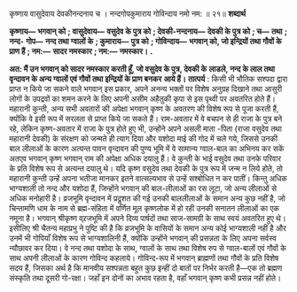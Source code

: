  

कृष्णाय वासुदेवाय देवकीनन्दनाय च । नन्दगोपकुमाराय गोविन्दाय नमो नम: ॥ २१॥ **शब्दार्थ** 

**कृष्णाय—** **भगवान् को** **; वासुदेवाय—** **वसुदेव के पुत्र को** **; देवकी-नन्दनाय—** **देवकी के पुत्र को** **; च—** **तथा** **; नन्द-** **गोप—** **नन्द तथा ग्वालों के** **; कुमाराय—** **पुत्र को** **; गोविन्दाय—** **भगवान् को, जो इन्द्रियों तथा गौवों के प्राण हैं** **; नम:—** **सादर नमस्कार** **; नम:—** **नमस्कार।** **.** 

**अत: मैं उन भगवान् को सादर नमस्कार करती हूँ, जो वसुदेव के पुत्र, देवकी के** **लाडले, नन्द के लाल तथा वृन्दावन के अन्य ग्वालों एवं गौवों तथा इन्द्रियों के प्राण बनकर** **आये हैं।** **तात्पर्य** : किसी भी भौतिक सश्पदा द्वारा प्राप्त न किये जा सकने वाले भगवान् इस प्रकार, अपने अनन्य भक्तों पर विशेष अनुग्रह दिखाने तथा आसुरी लोगों के उपद्रवों का शमन करने के लिए अपनी असीम अहैतुकी कृपा से इस पृथ्वी पर अवतरित होते हैं। महारानी कुन्ती, अन्य सभी अवतारों की अपेक्षा भगवान् कृष्ण के अवतरण की विशेष रूप से पूजा करती हैं, क्योंकि वे इसी रूप में सरलता से प्राप्त किये जा सकते हैं। राम-अवतार में वे बचपन से ही राजा के पुत्र बने रहे, लेकिन कृष्ण-अवतार में राजा के पुत्र होते हुए भी, उन्होंने अपने असली माता -पिता (राजा वसुदेव तथा महारानी देवकी) के संरक्षण को जन्मते ही त्याग दिया और यशोदा माई की गोद में चले गये, जिससे उनकी बाल लीलाओं के कारण अत्यन्त पावन वृन्दावन की पुण्य भूमि में वे सामान्य ग्वाल-बाल का अभिनय कर सकें अतएव भगवान् कृष्ण भगवान् राम की अपेक्षा अधिक दयालु हैं। वे कुन्ती के भाई वसुदेव तथा उनके परिवार के प्रति विशेष रूप से अत्यन्त दयालु थे। यदि कृष्ण वसुदेव तथा देवकी के पुत्र रूप में जन्म न लिये होते, तो महारानी कुन्ती उन्हें अपना भतीजा मानकर इतने वात्सल्यभाव से उन्हें सश्बोधित न कर पातीं। किन्तु अधिक भाग्यशाली तो नन्द और यशोदा हैं, जिन्होंने भगवान् की बाल-लीलाओं का रस लूटा, जो अन्य लीलाओं से अधिक मनोहारी है। व्रजभूमि वृन्दावन में प्रदॢशत की गई उनकी बाललीलाओं के समान अन्य कुछ नहीं है, जो चिन्तामणि धाम के नाम से ब्रह्म-संहिता में वर्णित मूल कृष्णलोक में हो रही उनकी सनातन लीलाओं का एक नमूना है। भगवान् श्रीकृष्ण व्र्रजभूमि में अपने दिव्य पार्षदों तथा साज-सामग्री के साथ स्वयं अवतरित हुए थे। इसीलिए श्री चैतन्य महाप्रभु ने पुष्टि की है कि व्रजभूमि के वासियों के समान अन्य कोई भाग्यशाली नहीं है और उनमें भी गोपियाँ विशेष रूप से भाग्यशालिनी हैं, क्योंकि उन्होंने भगवान् की प्रसन्नता के लिए अपना सर्वस्व न्यौछावर कर दिया। वे नन्द तथा यशोदा के साथ, ग्वालों के साथ तथा विशेष रुप से ग्वाल-बालों एवं गौवों के साथ अपनी लीलाओं के कारण गोविन्द कहलाये। गोविन्द-रूप में भगवान् ब्राह्मणों तथा गौवों के प्रति विशेष सदय हैं, जिसका अर्थ है कि मानवीय सश्पन्नता बहुत कुछ इन्हीं दो बातों पर निर्भर करती है—एक तो ब्रह्मण संस्कृति तथा दूसरी गो-रक्षा। जहाँ इन दोनों का अभाव रहता है, वहाँ भगवान् कृष्ण कभी प्रसन्न नहीं होते। 